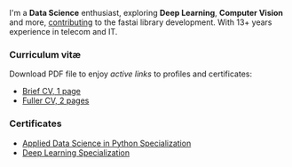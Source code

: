 I'm a **Data Science** enthusiast, exploring **Deep Learning**, **Computer Vision** and more, [contributing](https://github.com/fastai/fastai_dev/commits?author=kdorichev) to the fastai library development. With 13+ years experience in telecom and IT.

### Curriculum vitæ

Download PDF file to enjoy *active links* to profiles and certificates:

* [Brief CV, 1 page](cv.pdf)
* [Fuller CV, 2 pages](cv-full.pdf) 

### Certificates
* [Applied Data Science in Python Specialization](https://github.com/kdorichev/cv/blob/master/Applied%20Data%20Science%20in%20Python%20-%20Coursera%20Specialization%20Certificate.pdf)
* [Deep Learning Specialization](https://github.com/kdorichev/cv/blob/master/Deep%20Learning%20Specialization%20Certificate.pdf)
